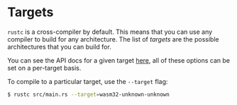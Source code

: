 # Targets

`rustc` is a cross-compiler by default. This means that you can use any compiler to build for any
architecture. The list of *targets* are the possible architectures that you can build for.

You can see the API docs for a given target
[here](https://doc.rust-lang.org/nightly/nightly-rustc/rustc_back/target/struct.Target.html), all
of these options can be set on a per-target basis.

To compile to a particular target, use the `--target` flag:

```bash
$ rustc src/main.rs --target=wasm32-unknown-unknown
```